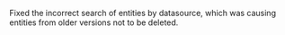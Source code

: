 Fixed the incorrect search of entities by datasource, which was causing entities from older versions not to be deleted.